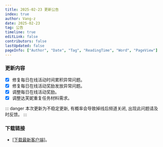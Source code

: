 ```yaml
---
title: 2025-02-23 更新公告
index: true
author: Vang-z
date: 2025-02-23
tag: 公告
timeline: true
editLink: false
contributors: false
lastUpdated: false
pageInfo: ["Author", "Date", "Tag", "ReadingTime", "Word", "PageView"]
---
```


### 更新内容
- [x] 修复<a>每日在线活动</a>时间累积异常问题。
- [x] 修复<a>每日在线活动</a>奖励发放异常问题。
- [x] 调整<a>每日在线活动</a>奖励。
- [x] 调整<a>达芙妮</a>重复任务材料需求。

::: danger
本次更新为不稳定更新, 有概率会导致掉线后频道关闭, 出现此问题请及时反馈。
:::

### 下载链接
- [[下载最新客户端]](http://43.136.185.119:5244/d/RFOClient/App/%E8%82%A5%E7%81%B5%E7%9A%84%E5%A5%87%E5%A6%99%E5%B9%BB%E6%83%B3_x64-setup.exe?sign=vMSVetNq4jIzakRvkPTFCeuQkazn6fHRVCrozVwsOYc=:0)。
